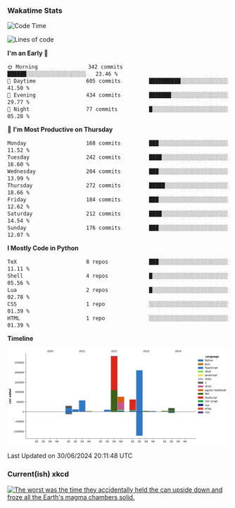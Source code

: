 ### Wakatime Stats
<!--START_SECTION:waka-->
![Code Time](http://img.shields.io/badge/Code%20Time-2%2C669%20hrs%2039%20mins-blue)

![Lines of code](https://img.shields.io/badge/From%20Hello%20World%20I%27ve%20Written-767.6%20thousand%20lines%20of%20code-blue)

**I'm an Early 🐤** 

```text
🌞 Morning                342 commits         ██████░░░░░░░░░░░░░░░░░░░   23.46 % 
🌆 Daytime                605 commits         ██████████░░░░░░░░░░░░░░░   41.50 % 
🌃 Evening                434 commits         ███████░░░░░░░░░░░░░░░░░░   29.77 % 
🌙 Night                  77 commits          █░░░░░░░░░░░░░░░░░░░░░░░░   05.28 % 
```
📅 **I'm Most Productive on Thursday** 

```text
Monday                   168 commits         ███░░░░░░░░░░░░░░░░░░░░░░   11.52 % 
Tuesday                  242 commits         ████░░░░░░░░░░░░░░░░░░░░░   16.60 % 
Wednesday                204 commits         ███░░░░░░░░░░░░░░░░░░░░░░   13.99 % 
Thursday                 272 commits         █████░░░░░░░░░░░░░░░░░░░░   18.66 % 
Friday                   184 commits         ███░░░░░░░░░░░░░░░░░░░░░░   12.62 % 
Saturday                 212 commits         ████░░░░░░░░░░░░░░░░░░░░░   14.54 % 
Sunday                   176 commits         ███░░░░░░░░░░░░░░░░░░░░░░   12.07 % 
```


**I Mostly Code in Python** 

```text
TeX                      8 repos             ███░░░░░░░░░░░░░░░░░░░░░░   11.11 % 
Shell                    4 repos             █░░░░░░░░░░░░░░░░░░░░░░░░   05.56 % 
Lua                      2 repos             █░░░░░░░░░░░░░░░░░░░░░░░░   02.78 % 
CSS                      1 repo              ░░░░░░░░░░░░░░░░░░░░░░░░░   01.39 % 
HTML                     1 repo              ░░░░░░░░░░░░░░░░░░░░░░░░░   01.39 % 
```



**Timeline**

![Lines of Code chart](https://raw.githubusercontent.com/joshuajeschek/joshuajeschek/main/assets/bar_graph.png)


 Last Updated on 30/06/2024 20:11:48 UTC
<!--END_SECTION:waka-->

### Current(ish) xkcd
<a id="xkcd-a" title="The worst was the time they accidentally held the can upside down and froze all the Earth's magma chambers solid." href="https://www.xkcd.com" target="_blank">
        <img align="center" id="xkcd-img" src="https://imgs.xkcd.com/comics/routine_maintenance.png" alt="The worst was the time they accidentally held the can upside down and froze all the Earth's magma chambers solid." height=300 />
</a>
